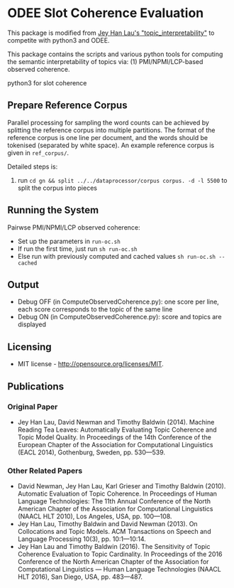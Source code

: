 # ODEE Slot Coherence Evaluation
This package is modified from [Jey Han Lau's "topic_interpretability"](https://github.com/jhlau/topic_interpretability) to competite with python3 and ODEE.

This package contains the scripts and various python tools for computing the semantic 
interpretability of topics via: (1) PMI/NPMI/LCP-based observed 
coherence.

python3 for slot coherence

## Prepare Reference Corpus
Parallel processing for sampling the word counts can be achieved by splitting the reference corpus 
into multiple partitions. The format of the reference corpus is one line per document, and the words 
should be tokenised (separated by white space). An example reference 
corpus is given in `ref_corpus/`.

Detailed steps is:
1. run `cd gn && split ../../dataprocessor/corpus corpus. -d -l 5500` to split the corpus into pieces

## Running the System
Pairwse PMI/NPMI/LCP observed coherence:
* Set up the parameters in `run-oc.sh`
* If run the first time, just run `sh run-oc.sh`
* Else run with previously computed and cached values `sh run-oc.sh --cached`

## Output
* Debug OFF (in ComputeObservedCoherence.py): one score per line, each score corresponds to the topic of the same line
* Debug ON (in ComputeObservedCoherence.py): score and topics are displayed

## Licensing
* MIT license - http://opensource.org/licenses/MIT.

## Publications
### Original Paper
* Jey Han Lau, David Newman and Timothy Baldwin (2014). Machine Reading Tea Leaves: Automatically Evaluating Topic Coherence and Topic Model Quality. In Proceedings of the 14th Conference of the European Chapter of the Association for Computational Linguistics (EACL 2014), Gothenburg, Sweden, pp. 530—539.

### Other Related Papers
* David Newman, Jey Han Lau, Karl Grieser and Timothy Baldwin (2010). Automatic Evaluation of Topic
Coherence. In Proceedings of Human Language Technologies: The 11th Annual Conference of the North
American Chapter of the Association for Computational Linguistics (NAACL HLT 2010), Los Angeles,
USA, pp. 100—108.
* Jey Han Lau, Timothy Baldwin and David Newman (2013). On Collocations and Topic Models. ACM 
Transactions on Speech and Language Processing 10(3), pp. 10:1—10:14.
* Jey Han Lau and Timothy Baldwin (2016). The Sensitivity of Topic Coherence Evaluation to Topic Cardinality. In Proceedings of the 2016 Conference of the North American Chapter of the Association for Computational Linguistics — Human Language Technologies (NAACL HLT 2016), San Diego, USA, pp. 483—487.
